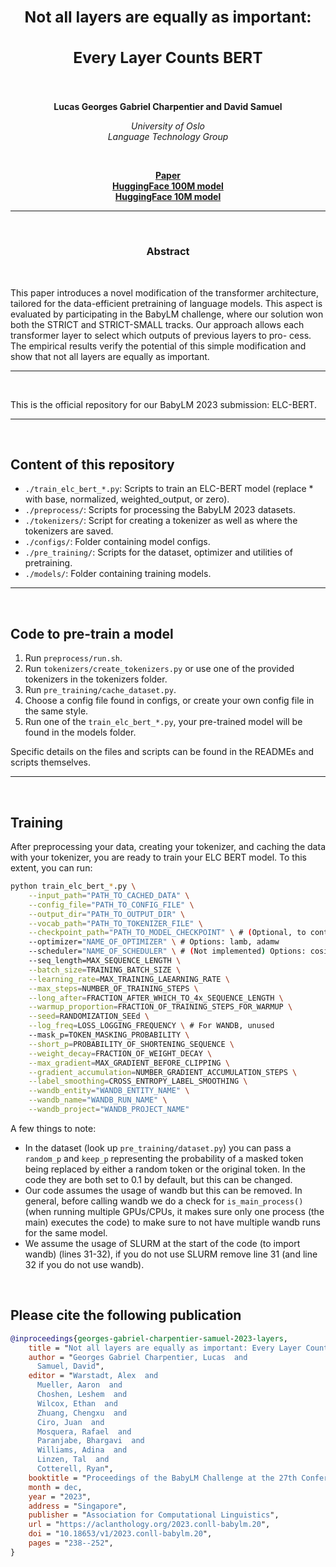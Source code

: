 <h2 align="center"><b><h3>Not all layers are equally as important:</h3><h3>Every Layer Counts BERT</h3></b></h2><br>


<p align="center">
  <b>Lucas Georges Gabriel Charpentier and David Samuel</b>
</p>

<p align="center">
  <i>
    University of Oslo<br>
    Language Technology Group<br>
  </i>
</p>
<br>

<p align="center">
  <a href="https://aclanthology.org/2023.conll-babylm.20/"><b>Paper</b></a><br>
  <a href="https://huggingface.co/lgcharpe/ELC_BERT_baby_100M"><b>HuggingFace 100M model</b></a><br>
  <a href="https://huggingface.co/lgcharpe/ELC_BERT_small_baby_10M"><b>HuggingFace 10M model</b></a>
</p>

_______

<br>

<h3 align="center"><b>Abstract</b></h3><br>

This paper introduces a novel modification of
the transformer architecture, tailored for the
data-efficient pretraining of language models.
This aspect is evaluated by participating in the
BabyLM challenge, where our solution won
both the STRICT and STRICT-SMALL tracks.
Our approach allows each transformer layer to
select which outputs of previous layers to pro-
cess. The empirical results verify the potential
of this simple modification and show that not
all layers are equally as important.

_______

<br>

This is the official repository for our BabyLM 2023 submission: ELC-BERT.

_______

<br>

## Content of this repository

- `./train_elc_bert_*.py`: Scripts to train an ELC-BERT model (replace * with base, normalized, weighted_output, or zero).
- `./preprocess/`: Scripts for processing the BabyLM 2023 datasets.
- `./tokenizers/`: Script for creating a tokenizer as well as where the tokenizers are saved.
- `./configs/`: Folder containing model configs.
- `./pre_training/`: Scripts for the dataset, optimizer and utilities of pretraining.
- `./models/`: Folder containing training models.

_______

<br>

## Code to pre-train a model

1. Run `preprocess/run.sh`.
2. Run `tokenizers/create_tokenizers.py` or use one of the provided tokenizers in the tokenizers folder.
3. Run `pre_training/cache_dataset.py`.
4. Choose a config file found in configs, or create your own config file in the same style.
6. Run one of the `train_elc_bert_*.py`, your pre-trained model will be found in the models folder.

Specific details on the files and scripts can be found in the READMEs and scripts themselves.
_______

<br>

## Training

After preprocessing your data, creating your tokenizer, and caching the data with your tokenizer, you are ready to train your ELC BERT model. To this extent, you can run:

```bash
python train_elc_bert_*.py \
    --input_path="PATH_TO_CACHED_DATA" \
    --config_file="PATH_TO_CONFIG_FILE" \
    --output_dir="PATH_TO_OUTPUT_DIR" \
    --vocab_path="PATH_TO_TOKENIZER_FILE" \
    --checkpoint_path="PATH_TO_MODEL_CHECKPOINT" \ # (Optional, to continue training)
    --optimizer="NAME_OF_OPTIMIZER" \ # Options: lamb, adamw
    --scheduler="NAME_OF_SCHEDULER" \ # (Not implemented) Options: cosine
    --seq_length=MAX_SEQUENCE_LENGTH \
    --batch_size=TRAINING_BATCH_SIZE \
    --learning_rate=MAX_TRAINING_LAEARNING_RATE \
    --max_steps=NUMBER_OF_TRAINING_STEPS \
    --long_after=FRACTION_AFTER_WHICH_TO_4x_SEQUENCE_LENGTH \
    --warmup_proportion=FRACTION_OF_TRAINING_STEPS_FOR_WARMUP \
    --seed=RANDOMIZATION_SEEd \
    --log_freq=LOSS_LOGGING_FREQUENCY \ # For WANDB, unused
    --mask_p=TOKEN_MASKING_PROBABILITY \
    --short_p=PROBABILITY_OF_SHORTENING_SEQUENCE \
    --weight_decay=FRACTION_OF_WEIGHT_DECAY \
    --max_gradient=MAX_GRADIENT_BEFORE_CLIPPING \
    --gradient_accumulation=NUMBER_GRADIENT_ACCUMULATION_STEPS \
    --label_smoothing=CROSS_ENTROPY_LABEL_SMOOTHING \
    --wandb_entity="WANDB_ENTITY_NAME" \
    --wandb_name="WANDB_RUN_NAME" \
    --wandb_project="WANDB_PROJECT_NAME"
```

A few things to note:
 - In the dataset (look up `pre_training/dataset.py`) you can pass a `random_p` and `keep_p` representing the probability of a masked token being replaced by either a random token or the original token. In the code they are both set to 0.1 by default, but this can be changed.
 - Our code assumes the usage of wandb but this can be removed. In general, before calling wandb we do a check for `is_main_process()` (when running multiple GPUs/CPUs, it makes sure only one process (the main) executes the code) to make sure to not have multiple wandb runs for the same model.
 - We assume the usage of SLURM at the start of the code (to import wandb) (lines 31-32), if you do not use SLURM remove line 31 (and line 32 if you do not use wandb).
<br>

## Please cite the following publication
```bibtex
@inproceedings{georges-gabriel-charpentier-samuel-2023-layers,
    title = "Not all layers are equally as important: Every Layer Counts {BERT}",
    author = "Georges Gabriel Charpentier, Lucas  and
      Samuel, David",
    editor = "Warstadt, Alex  and
      Mueller, Aaron  and
      Choshen, Leshem  and
      Wilcox, Ethan  and
      Zhuang, Chengxu  and
      Ciro, Juan  and
      Mosquera, Rafael  and
      Paranjabe, Bhargavi  and
      Williams, Adina  and
      Linzen, Tal  and
      Cotterell, Ryan",
    booktitle = "Proceedings of the BabyLM Challenge at the 27th Conference on Computational Natural Language Learning",
    month = dec,
    year = "2023",
    address = "Singapore",
    publisher = "Association for Computational Linguistics",
    url = "https://aclanthology.org/2023.conll-babylm.20",
    doi = "10.18653/v1/2023.conll-babylm.20",
    pages = "238--252",
}
```
